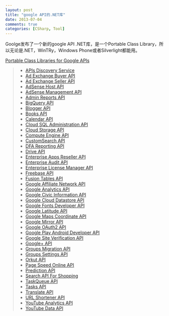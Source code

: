 ```yaml
---
layout: post
title: "google API的.NET库"
date: 2013-07-04
comments: true
categories: [CSharp, Tool]
---
```

<p>Goolge发布了一个新的google API .NET库，是一个Portable Class Library，所以无论是.NET，WinTRy，Windows Phone或者Silverlight都能用。</p>
<p><a href="http://www.infoq.com/news/2013/07/Google-API-PCL">Portable Class Libraries for Google APIs</a></p>
<blockquote>
<ul>
<li><a href="http://code.google.com/p/google-api-dotnet-client/wiki/APIs#APIs_Discovery_Service">APIs Discovery Service</a></li>
<li><a href="http://code.google.com/p/google-api-dotnet-client/wiki/APIs#Ad_Exchange_Buyer_API">Ad Exchange Buyer API</a></li>
<li><a href="http://code.google.com/p/google-api-dotnet-client/wiki/APIs#Ad_Exchange_Seller_API">Ad Exchange Seller API</a></li>
<li><a href="http://code.google.com/p/google-api-dotnet-client/wiki/APIs#AdSense_Host_API">AdSense Host API</a></li>
<li><a href="http://code.google.com/p/google-api-dotnet-client/wiki/APIs#AdSense_Management_API">AdSense Management API</a></li>
<li><a href="http://code.google.com/p/google-api-dotnet-client/wiki/APIs#Admin_Reports_API">Admin Reports API</a></li>
<li><a href="http://code.google.com/p/google-api-dotnet-client/wiki/APIs#BigQuery_API">BigQuery API</a></li>
<li><a href="http://code.google.com/p/google-api-dotnet-client/wiki/APIs#Blogger_API">Blogger API</a></li>
<li><a href="http://code.google.com/p/google-api-dotnet-client/wiki/APIs#Books_API">Books API</a></li>
<li><a href="http://code.google.com/p/google-api-dotnet-client/wiki/APIs#Calendar_API">Calendar API</a></li>
<li><a href="http://code.google.com/p/google-api-dotnet-client/wiki/APIs#Cloud_SQL_Administration_API">Cloud SQL Administration API</a></li>
<li><a href="http://code.google.com/p/google-api-dotnet-client/wiki/APIs#Cloud_Storage_API">Cloud Storage API</a></li>
<li><a href="http://code.google.com/p/google-api-dotnet-client/wiki/APIs#Compute_Engine_API">Compute Engine API</a></li>
<li><a href="http://code.google.com/p/google-api-dotnet-client/wiki/APIs#CustomSearch_API">CustomSearch API</a></li>
<li><a href="http://code.google.com/p/google-api-dotnet-client/wiki/APIs#DFA_Reporting_API">DFA Reporting API</a></li>
<li><a href="http://code.google.com/p/google-api-dotnet-client/wiki/APIs#Drive_API">Drive API</a></li>
<li><a href="http://code.google.com/p/google-api-dotnet-client/wiki/APIs#Enterprise_Apps_Reseller_API">Enterprise Apps Reseller API</a></li>
<li><a href="http://code.google.com/p/google-api-dotnet-client/wiki/APIs#Enterprise_Audit_API">Enterprise Audit API</a></li>
<li><a href="http://code.google.com/p/google-api-dotnet-client/wiki/APIs#Enterprise_License_Manager_API">Enterprise License Manager API</a></li>
<li><a href="http://code.google.com/p/google-api-dotnet-client/wiki/APIs#Freebase_API">Freebase API</a></li>
<li><a href="http://code.google.com/p/google-api-dotnet-client/wiki/APIs#Fusion_Tables_API">Fusion Tables API</a></li>
<li><a href="http://code.google.com/p/google-api-dotnet-client/wiki/APIs#Google_Affiliate_Network_API">Google Affiliate Network API</a></li>
<li><a href="http://code.google.com/p/google-api-dotnet-client/wiki/APIs#Google_Analytics_API">Google Analytics API</a></li>
<li><a href="http://code.google.com/p/google-api-dotnet-client/wiki/APIs#Google_Civic_Information_API">Google Civic Information API</a></li>
<li><a href="http://code.google.com/p/google-api-dotnet-client/wiki/APIs#Google_Cloud_Datastore_API">Google Cloud Datastore API</a></li>
<li><a href="http://code.google.com/p/google-api-dotnet-client/wiki/APIs#Google_Fonts_Developer_API">Google Fonts Developer API</a></li>
<li><a href="http://code.google.com/p/google-api-dotnet-client/wiki/APIs#Google_Latitude_API">Google Latitude API</a></li>
<li><a href="http://code.google.com/p/google-api-dotnet-client/wiki/APIs#Google_Maps_Coordinate_API">Google Maps Coordinate API</a></li>
<li><a href="http://code.google.com/p/google-api-dotnet-client/wiki/APIs#Google_Mirror_API">Google Mirror API</a></li>
<li><a href="http://code.google.com/p/google-api-dotnet-client/wiki/APIs#Google_OAuth2_API">Google OAuth2 API</a></li>
<li><a href="http://code.google.com/p/google-api-dotnet-client/wiki/APIs#Google_Play_Android_Developer_API">Google Play Android Developer API</a></li>
<li><a href="http://code.google.com/p/google-api-dotnet-client/wiki/APIs#Google_Site_Verification_API">Google Site Verification API</a></li>
<li><a href="http://code.google.com/p/google-api-dotnet-client/wiki/APIs#Google+_API">Google+ API</a></li>
<li><a href="http://code.google.com/p/google-api-dotnet-client/wiki/APIs#Groups_Migration_API">Groups Migration API</a></li>
<li><a href="http://code.google.com/p/google-api-dotnet-client/wiki/APIs#Groups_Settings_API">Groups Settings API</a></li>
<li><a href="http://code.google.com/p/google-api-dotnet-client/wiki/APIs#Orkut_API">Orkut API</a></li>
<li><a href="http://code.google.com/p/google-api-dotnet-client/wiki/APIs#Page_Speed_Online_API">Page Speed Online API</a></li>
<li><a href="http://code.google.com/p/google-api-dotnet-client/wiki/APIs#Prediction_API">Prediction API</a></li>
<li><a href="http://code.google.com/p/google-api-dotnet-client/wiki/APIs#Search_API_For_Shopping">Search API For Shopping</a></li>
<li><a href="http://code.google.com/p/google-api-dotnet-client/wiki/APIs#TaskQueue_API">TaskQueue API</a></li>
<li><a href="http://code.google.com/p/google-api-dotnet-client/wiki/APIs#Tasks_API">Tasks API</a></li>
<li><a href="http://code.google.com/p/google-api-dotnet-client/wiki/APIs#Translate_API">Translate API</a></li>
<li><a href="http://code.google.com/p/google-api-dotnet-client/wiki/APIs#URL_Shortener_API">URL Shortener API</a></li>
<li><a href="http://code.google.com/p/google-api-dotnet-client/wiki/APIs#YouTube_Analytics_API">YouTube Analytics API</a></li>
<li><a href="http://code.google.com/p/google-api-dotnet-client/wiki/APIs#YouTube_Data_API">YouTube Data API</a></li>
</ul>
</blockquote>
